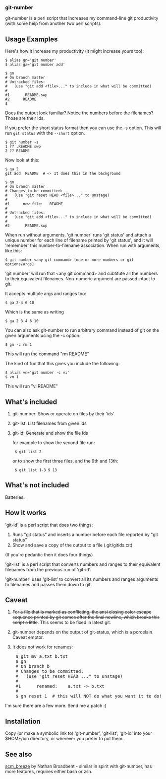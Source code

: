 ### git-number ###

git-number is a perl script that increases my command-line git productivity
(with some help from another two perl scripts).

## Usage Examples ##

Here's how it increase my productivity (it might increase yours too):

    $ alias gn='git number'
    $ alias ga='git number add'

    $ gn
    # On branch master
    # Untracked files:
    #   (use "git add <file>..." to include in what will be committed)
    #
    #1      .README.swp
    #2      README
    $

Does the output look familiar? Notice the numbers before the filenames? Those
are their ids.

If you prefer the short status format then you can use the -s option.  This
will run ``git status`` with the ``--short`` option.

    $ git number -s
    1 ?? .README.swp
    2 ?? README


Now look at this:

    $ ga 2
    git add  README  # <- It does this in the background

    $ gn
    # On branch master
    # Changes to be committed:
    #   (use "git reset HEAD <file>..." to unstage)
    #
    #1      new file:   README
    #
    # Untracked files:
    #   (use "git add <file>..." to include in what will be committed)
    #
    #2      .README.swp

When run without arguments, 'git number' runs 'git status' and attach a unique
number for each line of filename printed by 'git status', and it will 'remember'
this number-to-filename association. When run with arguments, like this:

    $ git number <any git command> [one or more numbers or git options/args]

'git number' will run that &lt;any git command&gt; and subtitute all the numbers
to their equivalent filenames. Non-numeric argument are passed intact to git.

It accepts multiple args and ranges too:

    $ ga 2-4 6 10

Which is the same as writing

    $ ga 2 3 4 6 10

You can also ask git-number to run arbitrary command instead of git on the
given arguments using the -c option:

    $ gn -c rm 1

This will run the command "rm README"

The kind of fun that this gives you include the following:

    $ alias vn='git number -c vi'
    $ vn 1

This will run "vi README"

## What's included ##

1. git-number: Show or operate on files by their 'ids'
2. git-list: List filenames from given ids
3. git-id: Generate and show the file ids

    for example to show the second file run:

        $ git list 2

    or to show the first three files, and the  9th and 13th:

        $ git list 1-3 9 13

## What's not included ##

Batteries.

## How it works ##

'git-id' is a perl script that does two things:

1. Runs "git status" and inserts a number before each file reported by "git
   status"
2. Show and save a copy of the output to a file (.git/gitids.txt)

(If you're pedantic then it does four things)

'git-list' is a perl script that converts numbers and ranges to their
equivalent filenames from the previous run of 'git-id'.

'git-number' uses 'git-list' to convert all its numbers and ranges arguments to
filenames and passes them down to git.

## Caveat ##

1. <strike>For a file that is marked as conflicting, the ansi closing color escape
   sequence printed by git comes after the final newline, which breaks this
   script a little</strike>. This seems to be fixed in latest git.

2. git-number depends on the output of git-status, which is a porcelain. Caveat emptor.

3. It does not work for renames:

<pre>
    $ git mv a.txt b.txt
    $ gn
    # On branch b
    # Changes to be committed:
    #   (use "git reset HEAD <file>..." to unstage)
    #
    #1      renamed:    a.txt -> b.txt
    #
    $ gn reset 1  # this will NOT do what you want it to do!
</pre>

I'm sure there are a few more. Send me a patch :)

## Installation ##

Copy (or make a symbolic link to) 'git-number', 'git-list', 'git-id' into your
$HOME/bin directory, or wherever you prefer to put them.

## See also ##

[scm_breeze](https://github.com/ndbroadbent/scm_breeze) by Nathan Broadbent -  similar in spirit with git-number, has more features, requires either bash or zsh.
